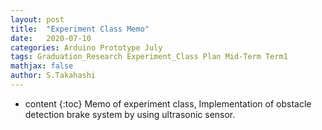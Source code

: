 ```yaml
---
layout: post
title:  "Experiment Class Memo"
date:   2020-07-10
categories: Arduino Prototype July
tags: Graduation_Research Experiment_Class Plan Mid-Term Term1
mathjax: false
author: S.Takahashi
---
```


* content
{:toc}
Memo of experiment class, Implementation of obstacle detection brake system by using ultrasonic sensor.